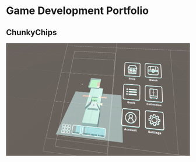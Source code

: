 # Game Development Portfolio

##  ChunkyChips
![alt text](https://github.com/OliverWangData/GameDevPortfolio/blob/main/Projects/CHCH/preview.png)
